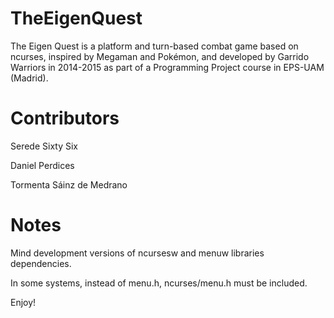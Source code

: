 # TheEigenQuest
The Eigen Quest is a platform and turn-based combat game based on ncurses, inspired by Megaman and Pokémon, and developed by Garrido Warriors in 2014-2015 as part of a Programming Project course in EPS-UAM (Madrid).

# Contributors
Serede Sixty Six

Daniel Perdices

Tormenta Sáinz de Medrano

# Notes
Mind development versions of ncursesw and menuw libraries dependencies.

In some systems, instead of menu.h, ncurses/menu.h must be included.

Enjoy!
